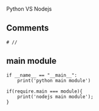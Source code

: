 
Python VS Nodejs

## Comments

    # //

## main module

    if __name__ == "__main__":
        print('python main module')

    if(require.main === module){
        print('nodejs main module');
    }


